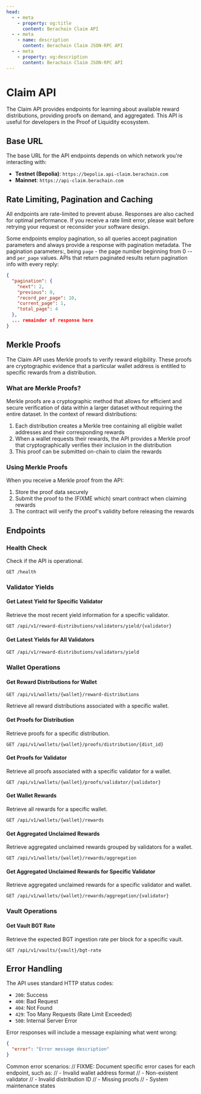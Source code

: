```yaml
---
head:
  - - meta
    - property: og:title
      content: Berachain Claim API
  - - meta
    - name: description
      content: Berachain Claim JSON-RPC API
  - - meta
    - property: og:description
      content: Berachain Claim JSON-RPC API
---
```


<script setup>
import config from '@berachain/config/constants.json';
import ApiTester from '../../.vitepress/theme/components/ApiTester.vue';
</script>

# Claim API

The Claim API provides endpoints for learning about available reward distributions, providing proofs on demand, and aggregated. This API is useful for developers in the Proof of Liquidity ecosystem.

## Base URL

The base URL for the API endpoints depends on which network you're interacting with:

- **Testnet (Bepolia)**: `https://bepolia.api-claim.berachain.com`
- **Mainnet**: `https://api-claim.berachain.com`

## Rate Limiting, Pagination and Caching


All endpoints are rate-limited to prevent abuse. Responses are also cached for optimal performance. If you receive a rate limit error, please wait before retrying your request or reconsider your software design.

Some endpoints employ pagination, so all queries accept pagination parameters and always provide a response with pagination metadata.  The pagination parameters:, being `page` - the page number beginning from 0 -- and `per_page` values.  APIs that return paginated results return pagination info with every reply:

```json
{
  "pagination": {
    "next": 2,
    "previous": 0,
    "record_per_page": 10,
    "current_page": 1,
    "total_page": 4
  },
  ... remainder of response here
}
```


## Merkle Proofs

The Claim API uses Merkle proofs to verify reward eligibility. These proofs are cryptographic evidence that a particular wallet address is entitled to specific rewards from a distribution.

### What are Merkle Proofs?

Merkle proofs are a cryptographic method that allows for efficient and secure verification of data within a larger dataset without requiring the entire dataset. In the context of reward distributions:

1. Each distribution creates a Merkle tree containing all eligible wallet addresses and their corresponding rewards
2. When a wallet requests their rewards, the API provides a Merkle proof that cryptographically verifies their inclusion in the distribution
3. This proof can be submitted on-chain to claim the rewards

### Using Merkle Proofs

When you receive a Merkle proof from the API:

1. Store the proof data securely
2. Submit the proof to the (FIXME which) smart contract when claiming rewards
3. The contract will verify the proof's validity before releasing the rewards

## Endpoints

### Health Check

Check if the API is operational.

```http
GET /health
```

<ApiTester 
  endpoint="/health"
  method="GET"
/>

### Validator Yields

#### Get Latest Yield for Specific Validator

Retrieve the most recent yield information for a specific validator.

```http
GET /api/v1/reward-distributions/validators/yield/{validator}
```

<ApiTester 
  endpoint="/api/v1/reward-distributions/validators/yield/{validator}"
  method="GET"
  :pathParams="[
    {
      name: 'validator',
      description: 'The validator address'
    }
  ]"
/>

#### Get Latest Yields for All Validators

```http
GET /api/v1/reward-distributions/validators/yield
```

<ApiTester 
  endpoint="/api/v1/reward-distributions/validators/yield"
  method="GET"
/>

### Wallet Operations

#### Get Reward Distributions for Wallet

```http
GET /api/v1/wallets/{wallet}/reward-distributions
```

Retrieve all reward distributions associated with a specific wallet.

<ApiTester 
  endpoint="/api/v1/wallets/{wallet}/reward-distributions"
  method="GET"
  :pathParams="[
    {
      name: 'wallet',
      description: 'The wallet address to query'
    }
  ]"
/>

#### Get Proofs for Distribution

Retrieve proofs for a specific distribution.

```http
GET /api/v1/wallets/{wallet}/proofs/distribution/{dist_id}
```

<ApiTester 
  endpoint="/api/v1/wallets/{wallet}/proofs/distribution/{dist_id}"
  method="GET"
  :pathParams="[
    {
      name: 'wallet',
      description: 'The wallet address'
    },
    {
      name: 'dist_id',
      description: 'The distribution ID'
    }
  ]"
/>

#### Get Proofs for Validator

Retrieve all proofs associated with a specific validator for a wallet.

```http
GET /api/v1/wallets/{wallet}/proofs/validator/{validator}
```

<ApiTester 
  endpoint="/api/v1/wallets/{wallet}/proofs/validator/{validator}"
  method="GET"
  :pathParams="[
    {
      name: 'wallet',
      description: 'The wallet address'
    },
    {
      name: 'validator',
      description: 'The validator address'
    }
  ]"
/>

#### Get Wallet Rewards

Retrieve all rewards for a specific wallet.

```http
GET /api/v1/wallets/{wallet}/rewards
```

<ApiTester 
  endpoint="/api/v1/wallets/{wallet}/rewards"
  method="GET"
  :pathParams="[
    {
      name: 'wallet',
      description: 'The wallet address'
    }
  ]"
/>

#### Get Aggregated Unclaimed Rewards

Retrieve aggregated unclaimed rewards grouped by validators for a wallet.

```http
GET /api/v1/wallets/{wallet}/rewards/aggregation
```

<ApiTester 
  endpoint="/api/v1/wallets/{wallet}/rewards/aggregation"
  method="GET"
  :pathParams="[
    {
      name: 'wallet',
      description: 'The wallet address'
    }
  ]"
/>

#### Get Aggregated Unclaimed Rewards for Specific Validator

Retrieve aggregated unclaimed rewards for a specific validator and wallet.

```http
GET /api/v1/wallets/{wallet}/rewards/aggregation/{validator}
```

<ApiTester 
  endpoint="/api/v1/wallets/{wallet}/rewards/aggregation/{validator}"
  method="GET"
  :pathParams="[
    {
      name: 'wallet',
      description: 'The wallet address'
    },
    {
      name: 'validator',
      description: 'The validator address'
    }
  ]"
/>

### Vault Operations

#### Get Vault BGT Rate

Retrieve the expected BGT ingestion rate per block for a specific vault.

```http
GET /api/v1/vaults/{vault}/bgt-rate
```

<ApiTester 
  endpoint="/api/v1/vaults/{vault}/bgt-rate"
  method="GET"
  :pathParams="[
    {
      name: 'vault',
      description: 'The vault address'
    }
  ]"
/>

## Error Handling

The API uses standard HTTP status codes:

- `200`: Success
- `400`: Bad Request
- `404`: Not Found
- `429`: Too Many Requests (Rate Limit Exceeded)
- `500`: Internal Server Error

Error responses will include a message explaining what went wrong:

```json
{
  "error": "Error message description"
}
```


Common error scenarios:
// FIXME: Document specific error cases for each endpoint, such as:
// - Invalid wallet address format
// - Non-existent validator
// - Invalid distribution ID
// - Missing proofs
// - System maintenance states
